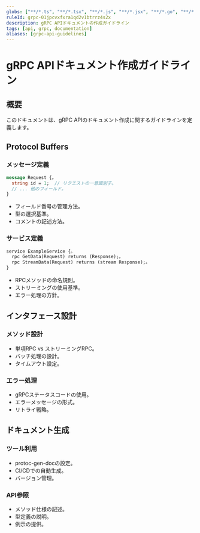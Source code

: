 ```yaml
---
globs: ["**/*.ts", "**/*.tsx", "**/*.js", "**/*.jsx", "**/*.go", "**/*.rs", "**/*.scala"]
ruleId: grpc-01jpcvxfxra1qd2v1btrrz4s2x
description: gRPC APIドキュメントの作成ガイドライン
tags: [api, grpc, documentation]
aliases: [grpc-api-guidelines]
---
```



# gRPC APIドキュメント作成ガイドライン

## 概要

このドキュメントは、gRPC APIのドキュメント作成に関するガイドラインを定義します。

## Protocol Buffers

### メッセージ定義

```protobuf
message Request {。
  string id = 1;  // リクエストの一意識別子。
  // ... 他のフィールド。
}
```

- フィールド番号の管理方法。
- 型の選択基準。
- コメントの記述方法。

### サービス定義

```protobuf
service ExampleService {。
  rpc GetData(Request) returns (Response);。
  rpc StreamData(Request) returns (stream Response);。
}
```

- RPCメソッドの命名規則。
- ストリーミングの使用基準。
- エラー処理の方針。

## インタフェース設計

### メソッド設計

- 単項RPC vs ストリーミングRPC。
- バッチ処理の設計。
- タイムアウト設定。

### エラー処理

- gRPCステータスコードの使用。
- エラーメッセージの形式。
- リトライ戦略。

## ドキュメント生成

### ツール利用

- protoc-gen-docの設定。
- CI/CDでの自動生成。
- バージョン管理。

### API参照

- メソッド仕様の記述。
- 型定義の説明。
- 例示の提供。